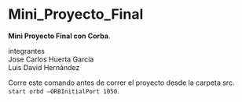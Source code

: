 # Mini_Proyecto_Final
**Mini Proyecto Final con Corba**.

integrantes  
Jose Carlos Huerta Garcia  
Luis David Hernández  
  
Corre este comando antes de correr el proyecto desde la carpeta src.  
`start orbd –ORBInitialPort 1050`.

